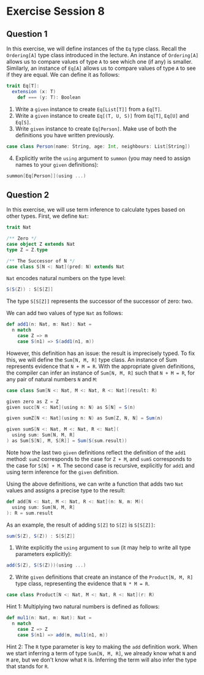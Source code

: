 # Exercise Session 8

## Question 1

In this exercise, we will define instances of the `Eq` type class.
Recall the `Ordering[A]` type class introduced in the lecture.
An instance of `Ordering[A]` allows us to compare values of type `A`
to see which one (if any) is smaller.
Similarly, an instance of `Eq[A]` allows us to compare values of type `A` to see if they are equal.
We can define it as follows:

```scala
trait Eq[T]:
  extension (x: T)
    def === (y: T): Boolean
```

1. Write a `given` instance to create `Eq[List[T]]` from a `Eq[T]`.
2. Write a `given` instance to create `Eq[(T, U, S)]` from `Eq[T]`, `Eq[U]` and `Eq[S]`.
3. Write `given` instance to create `Eq[Person]`. Make use of both the definitions you have written previously.

```scala
case class Person(name: String, age: Int, neighbours: List[String])
```

4. Explicitly write the `using` argument to `summon` (you may need to assign names to your `given` definitions):

```scala
summon[Eq[Person]](using ...)
```

## Question 2

In this exercise, we will use term inference to calculate types based on other types.
First, we define `Nat`:

```scala
trait Nat

/** Zero */
case object Z extends Nat
type Z = Z.type

/** The Successor of N */
case class S[N <: Nat](pred: N) extends Nat
```

`Nat` encodes natural numbers on the type level:

```scala
S(S(Z)) : S[S[Z]]
```

The type `S[S[Z]]` represents the successor of the successor of zero: two.

We can add two values of type `Nat` as follows:

```scala
def add1(n: Nat, m: Nat): Nat =
  n match
    case Z => m
    case S(n1) => S(add1(n1, m))
```

However, this definition has an issue: the result is imprecisely typed.
To fix this, we will define the `Sum[N, M, R]` type class.
An instance of Sum represents evidence that `N + M = R`.
With the appropriate given definitions, the compiler can infer an instance of `Sum[N, M, R]` such that `N + M = R`, for any pair of natural numbers `N` and `M`:

```scala
case class Sum[N <: Nat, M <: Nat, R <: Nat](result: R)

given zero as Z = Z
given succ[N <: Nat](using n: N) as S[N] = S(n)

given sumZ[N <: Nat](using n: N) as Sum[Z, N, N] = Sum(n)

given sumS[N <: Nat, M <: Nat, R <: Nat](
  using sum: Sum[N, M, R]
) as Sum[S[N], M, S[R]] = Sum(S(sum.result))
```

Note how the last two `given` definitions reflect the definition of the `add1` method: `sumZ` corresponds to the case for `Z + M`, and `sumS` corresponds to the case for `S[N] + M`.
The second case is recursive, explicitly for `add1` and using term inference for the `given` definition.

Using the above definitions, we can write a function that adds two `Nat`
values and assigns a precise type to the result:

```scala
def add[N <: Nat, M <: Nat, R <: Nat](n: N, m: M)(
  using sum: Sum[N, M, R]
): R = sum.result
```

As an example, the result of adding `S[Z]` to `S[Z]` is `S[S[Z]]`:

```scala
sum(S(Z), S(Z)) : S[S[Z]]
```

1. Write explicitly the `using` argument to `sum` (it may help to write all type parameters explicitly):

```scala
add(S(Z), S(S(Z)))(using ...)
```

2. Write `given` definitions that create an instance of the
`Product[N, M, R]` type class, representing the evidence that `N * M = R`.

```scala
case class Product[N <: Nat, M <: Nat, R <: Nat](r: R)
```

Hint 1: Multiplying two natural numbers is defined as follows:

```scala
def mul1(n: Nat, m: Nat): Nat =
  n match
    case Z => Z
    case S(n1) => add(m, mul1(n1, m))
```

Hint 2: The `R` type parameter is key to making the `add` definition work.
When we start inferring a term of type `Sum[N, M, R]`, we already know what
`N` and `M` are, but we don't know what `R` is. Inferring the term will also
infer the type that stands for `R`.
